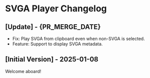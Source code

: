 # SVGA Player Changelog

## [Update] - {PR_MERGE_DATE}

- Fix: Play SVGA from clipboard even when non-SVGA is selected.
- Feature: Support to display SVGA metadata.

## [Initial Version] - 2025-01-08

Welcome aboard!
